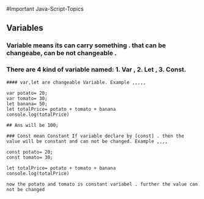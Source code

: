 #Important Java-Script-Topics

## Variables

### Variable means its can carry something . that can be changeabe,  can be not changeable . 
### There are 4 kind of variable named: 1. Var , 2. Let , 3. Const. 
```
#### var,let are changeable Variable. Example ,,,,,

var potato= 20;
var tomato= 30;
let banana= 50;
let totalPrice= potato + tomato + banana
console.log(totalPrice)

## Ans will be 100;

### Const mean Constant If variable declare by [const] . then the value will be constant and can not be changed. Example ,,,,

const potato= 20;
const tomato= 30;

let totalPrice= potato + tomato + banana
console.log(totalPrice)

now the potato and tomato is constant variabel . further the value can not be changed

```

